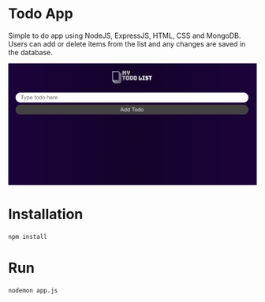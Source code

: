 # Todo App
Simple to do app using NodeJS, ExpressJS, HTML, CSS and MongoDB. Users can add or delete items from the list and any changes are saved in the database.

![](demonstration.gif)

# Installation
`npm install`

# Run
`nodemon app.js`
